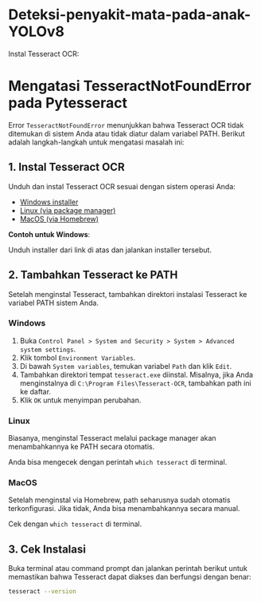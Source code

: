 # Deteksi-penyakit-mata-pada-anak-YOLOv8
Instal Tesseract OCR:
# Mengatasi TesseractNotFoundError pada Pytesseract

Error `TesseractNotFoundError` menunjukkan bahwa Tesseract OCR tidak ditemukan di sistem Anda atau tidak diatur dalam variabel PATH. Berikut adalah langkah-langkah untuk mengatasi masalah ini:

## 1. Instal Tesseract OCR

Unduh dan instal Tesseract OCR sesuai dengan sistem operasi Anda:

- [Windows installer](https://github.com/UB-Mannheim/tesseract/wiki)
- [Linux (via package manager)](https://tesseract-ocr.github.io/tessdoc/Installation.html)
- [MacOS (via Homebrew)](https://tesseract-ocr.github.io/tessdoc/Homebrew.html)

**Contoh untuk Windows**:

Unduh installer dari link di atas dan jalankan installer tersebut.

## 2. Tambahkan Tesseract ke PATH

Setelah menginstal Tesseract, tambahkan direktori instalasi Tesseract ke variabel PATH sistem Anda.

### Windows

1. Buka `Control Panel > System and Security > System > Advanced system settings`.
2. Klik tombol `Environment Variables`.
3. Di bawah `System variables`, temukan variabel `Path` dan klik `Edit`.
4. Tambahkan direktori tempat `tesseract.exe` diinstal. Misalnya, jika Anda menginstalnya di `C:\Program Files\Tesseract-OCR`, tambahkan path ini ke daftar.
5. Klik `OK` untuk menyimpan perubahan.

### Linux

Biasanya, menginstal Tesseract melalui package manager akan menambahkannya ke PATH secara otomatis.

Anda bisa mengecek dengan perintah `which tesseract` di terminal.

### MacOS

Setelah menginstal via Homebrew, path seharusnya sudah otomatis terkonfigurasi. Jika tidak, Anda bisa menambahkannya secara manual.

Cek dengan `which tesseract` di terminal.

## 3. Cek Instalasi

Buka terminal atau command prompt dan jalankan perintah berikut untuk memastikan bahwa Tesseract dapat diakses dan berfungsi dengan benar:

```sh
tesseract --version

